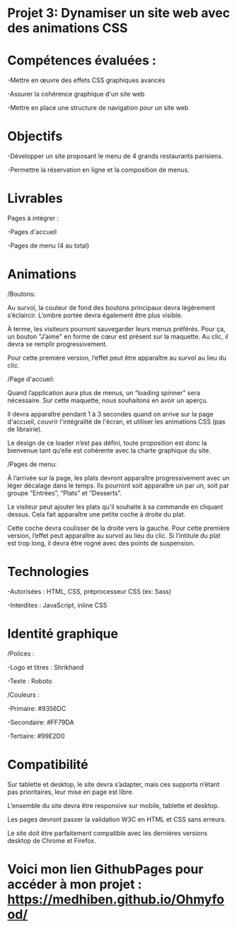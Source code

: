 # Projet 3: Dynamiser un site web avec des animations CSS

# Compétences évaluées :

-Mettre en œuvre des effets CSS graphiques avancés

-Assurer la cohérence graphique d'un site web

-Mettre en place une structure de navigation pour un site web

# Objectifs

-Développer un site proposant le menu de 4 grands restaurants parisiens.

-Permettre la réservation en ligne et la composition de menus.

# Livrables
Pages à intégrer :

-Pages d'accueil

-Pages de menu (4 au total)

# Animations

/Boutons:

Au survol, la couleur de fond des boutons principaux devra légèrement s’éclaircir. L’ombre portée devra également être plus visible.

À terme, les visiteurs pourront sauvegarder leurs menus préférés. Pour ça, un bouton "J’aime" en forme de cœur est présent sur la maquette. Au clic, il devra se remplir progressivement. 

Pour cette première version, l’effet peut être apparaître au survol au lieu du clic.

/Page d'accueil:

Quand l’application aura plus de menus, un “loading spinner” sera nécessaire. Sur cette maquette, nous souhaitons en avoir un aperçu. 

Il devra apparaître pendant 1 à 3 secondes quand on arrive sur la page d'accueil, couvrir l'intégralité de l'écran, et utiliser les animations CSS (pas de librairie). 

Le design de ce loader n’est pas défini, toute proposition est donc la bienvenue tant qu’elle est cohérente avec la charte graphique du site.


/Pages de menu:

À l’arrivée sur la page, les plats devront apparaître progressivement avec un léger décalage dans le temps. Ils pourront soit apparaître un par un, soit par groupe “Entrées”, “Plats” et “Desserts”.

Le visiteur peut ajouter les plats qu'il souhaite à sa commande en cliquant dessus. Cela fait apparaître une petite coche à droite du plat. 

Cette coche devra coulisser de la droite vers la gauche. Pour cette première version, l’effet peut apparaître au survol au lieu du clic. Si l’intitulé du plat est trop long, il devra être rogné avec des points de suspension.

# Technologies

-Autorisées : HTML, CSS, préprocesseur CSS (ex: Sass)

-Interdites : JavaScript, inline CSS

# Identité graphique

/Polices :

-Logo et titres : Shrikhand

-Texte : Roboto

/Couleurs :

-Primaire: #9356DC

-Secondaire: #FF79DA

-Tertiaire: #99E2D0

# Compatibilité

Sur tablette et desktop, le site devra s’adapter, mais ces supports n’étant pas prioritaires, leur mise en page est libre.

L’ensemble du site devra être responsive sur mobile, tablette et desktop.

Les pages devront passer la validation W3C en HTML et CSS sans erreurs.

Le site doit être parfaitement compatible avec les dernières versions desktop de Chrome et Firefox.

# Voici mon lien GithubPages pour accéder à mon projet : https://medhiben.github.io/Ohmyfood/
